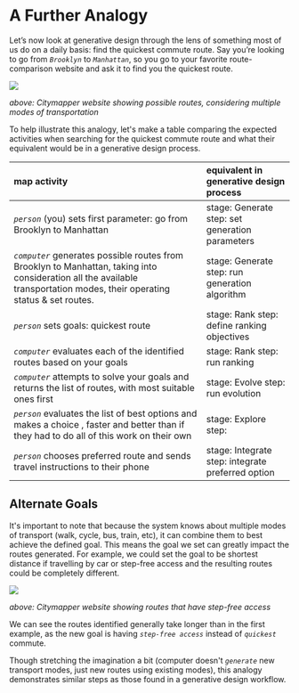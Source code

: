 # A Further Analogy

Let’s now look at generative design through the lens of something most of us do on a daily basis: find the quickest commute route. Say you’re looking to go from _`Brooklyn`_ to _`Manhattan`_, so you go to your favorite route-comparison website and ask it to find you the quickest route.

![](../.gitbook/assets/citymapper-brooklyn-to-manhattan.jpg)

_above: Citymapper website showing possible routes, considering multiple modes of transportation_

To help illustrate this analogy, let's make a table comparing the expected activities when searching for the quickest commute route and what their equivalent would be in a generative design process.

| map activity | equivalent in generative design process |
| :--- | :--- |
| _`person`_ \(you\) sets first parameter: go from Brooklyn to Manhattan | stage: Generate  step: set generation parameters |
| _`computer`_ generates possible routes from Brooklyn to Manhattan,  taking into consideration all the available transportation modes, their operating status & set routes. | stage: Generate  step: run generation algorithm |
| _`person`_ sets goals: quickest route | stage: Rank  step: define ranking objectives |
| _`computer`_ evaluates each of the identified routes based on your goals | stage: Rank  step: run ranking |
| _`computer`_ attempts to solve your goals and returns the list of routes,  with most suitable ones first | stage: Evolve  step: run evolution |
| _`person`_ evaluates the list of best options and makes a choice , faster and better than if they had to do all of this work on their own | stage: Explore  step: |
| _`person`_ chooses preferred route and sends travel instructions to their phone | stage: Integrate   step: integrate preferred option |

## Alternate Goals

It's important to note that because the system knows about multiple modes of transport \(walk, cycle, bus, train, etc\), it can combine them to best achieve the defined goal. This means the goal we set can greatly impact the routes generated. For example, we could set the goal to be shortest distance if travelling by car or step-free access and the resulting routes could be completely different.

![](../.gitbook/assets/citymapper-alternate-goals.jpg)

_above: Citymapper website showing routes that have step-free access_

We can see the routes identified generally take longer than in the first example, as the new goal is having _`step-free access`_ instead of _`quickest`_ commute.

Though stretching the imagination a bit \(computer doesn't _`generate`_ new transport modes, just new routes using existing modes\), this analogy demonstrates similar steps as those found in a generative design workflow.

